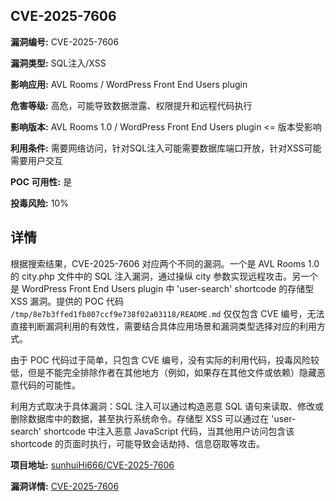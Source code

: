 ## CVE-2025-7606

**漏洞编号:** CVE-2025-7606

**漏洞类型:** SQL注入/XSS

**影响应用:** AVL Rooms / WordPress Front End Users plugin

**危害等级:** 高危，可能导致数据泄露、权限提升和远程代码执行

**影响版本:** AVL Rooms 1.0 / WordPress Front End Users plugin <= 版本受影响

**利用条件:** 需要网络访问，针对SQL注入可能需要数据库端口开放，针对XSS可能需要用户交互

**POC 可用性:** 是

**投毒风险:** 10%

## 详情

根据搜索结果，CVE-2025-7606 对应两个不同的漏洞。一个是 AVL Rooms 1.0 的 city.php 文件中的 SQL 注入漏洞，通过操纵 city 参数实现远程攻击。另一个是 WordPress Front End Users plugin 中 'user-search' shortcode 的存储型 XSS 漏洞。提供的 POC 代码 `/tmp/8e7b3ffed1fb807ccf9e738f02a03118/README.md` 仅仅包含 CVE 编号，无法直接判断漏洞利用的有效性，需要结合具体应用场景和漏洞类型选择对应的利用方式。

由于 POC 代码过于简单，只包含 CVE 编号，没有实际的利用代码，投毒风险较低，但是不能完全排除作者在其他地方（例如，如果存在其他文件或依赖）隐藏恶意代码的可能性。

利用方式取决于具体漏洞：SQL 注入可以通过构造恶意 SQL 语句来读取、修改或删除数据库中的数据，甚至执行系统命令。存储型 XSS 可以通过在 'user-search' shortcode 中注入恶意 JavaScript 代码，当其他用户访问包含该 shortcode 的页面时执行，可能导致会话劫持、信息窃取等攻击。

**项目地址:** [sunhuiHi666/CVE-2025-7606](https://github.com/sunhuiHi666/CVE-2025-7606)

**漏洞详情:** [CVE-2025-7606](https://nvd.nist.gov/vuln/detail/CVE-2025-7606)